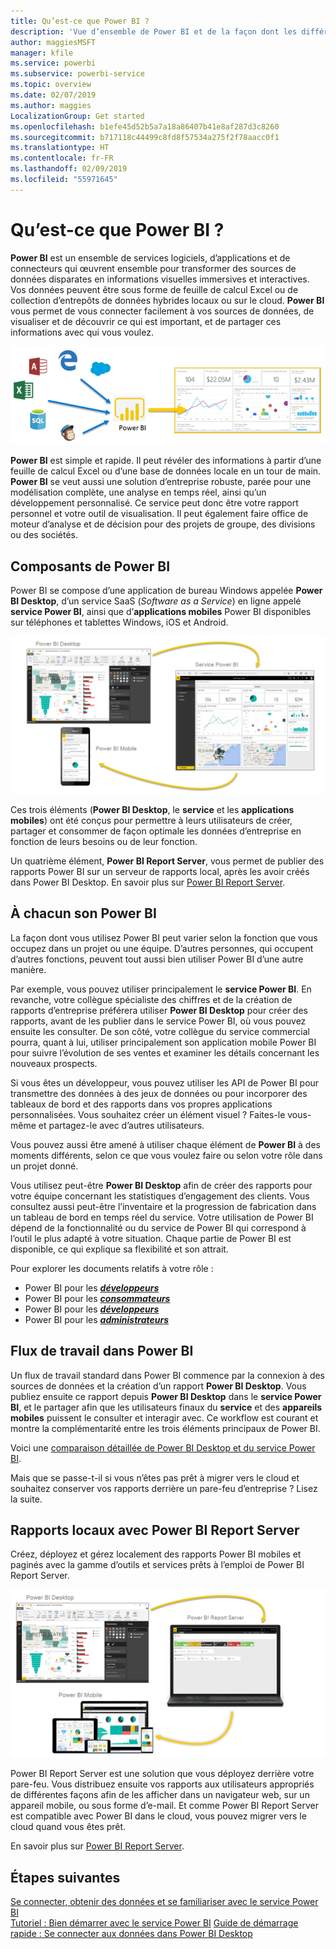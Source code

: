 ```yaml
---
title: Qu’est-ce que Power BI ?
description: 'Vue d’ensemble de Power BI et de la façon dont les différents composants s’ajustent : Power BI Desktop, Service Power BI, Power BI mobile, Report Server, Power BI Embedded.'
author: maggiesMSFT
manager: kfile
ms.service: powerbi
ms.subservice: powerbi-service
ms.topic: overview
ms.date: 02/07/2019
ms.author: maggies
LocalizationGroup: Get started
ms.openlocfilehash: b1efe45d52b5a7a18a86407b41e8af287d3c8260
ms.sourcegitcommit: b717118c44499c8fd8f57534a275f2f78aacc0f1
ms.translationtype: HT
ms.contentlocale: fr-FR
ms.lasthandoff: 02/09/2019
ms.locfileid: "55971645"
---
```

# <a name="what-is-power-bi"></a>Qu’est-ce que Power BI ?
**Power BI** est un ensemble de services logiciels, d’applications et de connecteurs qui œuvrent ensemble pour transformer des sources de données disparates en informations visuelles immersives et interactives. Vos données peuvent être sous forme de feuille de calcul Excel ou de collection d’entrepôts de données hybrides locaux ou sur le cloud. **Power BI** vous permet de vous connecter facilement à vos sources de données, de visualiser et de découvrir ce qui est important, et de partager ces informations avec qui vous voulez.

![diagramme montrant les sources d’entrée pour Power BI](media/power-bi-overview/power-bi-input-new.png)

**Power BI** est simple et rapide. Il peut révéler des informations à partir d’une feuille de calcul Excel ou d’une base de données locale en un tour de main. **Power BI** se veut aussi une solution d’entreprise robuste, parée pour une modélisation complète, une analyse en temps réel, ainsi qu’un développement personnalisé. Ce service peut donc être votre rapport personnel et votre outil de visualisation. Il peut également faire office de moteur d’analyse et de décision pour des projets de groupe, des divisions ou des sociétés.

## <a name="the-parts-of-power-bi"></a>Composants de Power BI
Power BI se compose d’une application de bureau Windows appelée **Power BI Desktop**, d’un service SaaS (*Software as a Service*) en ligne appelé **service Power BI**, ainsi que d’**applications mobiles** Power BI disponibles sur téléphones et tablettes Windows, iOS et Android.

![Power BI Desktop, service, mobile](media/power-bi-overview/power-bi-blocks.png)

Ces trois éléments (**Power BI Desktop**, le **service** et les **applications mobiles**) ont été conçus pour permettre à leurs utilisateurs de créer, partager et consommer de façon optimale les données d’entreprise en fonction de leurs besoins ou de leur fonction.

Un quatrième élément, **Power BI Report Server**, vous permet de publier des rapports Power BI sur un serveur de rapports local, après les avoir créés dans Power BI Desktop. En savoir plus sur [Power BI Report Server](#on-premises-reporting-with-power-bi-report-server).

## <a name="how-power-bi-matches-your-role"></a>À chacun son Power BI
La façon dont vous utilisez Power BI peut varier selon la fonction que vous occupez dans un projet ou une équipe. D’autres personnes, qui occupent d’autres fonctions, peuvent tout aussi bien utiliser Power BI d’une autre manière.

Par exemple, vous pouvez utiliser principalement le **service Power BI**. En revanche, votre collègue spécialiste des chiffres et de la création de rapports d’entreprise préférera utiliser **Power BI Desktop** pour créer des rapports, avant de les publier dans le service Power BI, où vous pouvez ensuite les consulter. De son côté, votre collègue du service commercial pourra, quant à lui, utiliser principalement son application mobile Power BI pour suivre l’évolution de ses ventes et examiner les détails concernant les nouveaux prospects.

Si vous êtes un développeur, vous pouvez utiliser les API de Power BI pour transmettre des données à des jeux de données ou pour incorporer des tableaux de bord et des rapports dans vos propres applications personnalisées. Vous souhaitez créer un élément visuel ? Faites-le vous-même et partagez-le avec d’autres utilisateurs.  

Vous pouvez aussi être amené à utiliser chaque élément de **Power BI** à des moments différents, selon ce que vous voulez faire ou selon votre rôle dans un projet donné.

Vous utilisez peut-être **Power BI Desktop** afin de créer des rapports pour votre équipe concernant les statistiques d’engagement des clients. Vous consultez aussi peut-être l’inventaire et la progression de fabrication dans un tableau de bord en temps réel du service. Votre utilisation de Power BI dépend de la fonctionnalité ou du service de Power BI qui correspond à l’outil le plus adapté à votre situation. Chaque partie de Power BI est disponible, ce qui explique sa flexibilité et son attrait.

Pour explorer les documents relatifs à votre rôle :
- Power BI pour les [***développeurs***](desktop-what-is-desktop.md)
- Power BI pour les [***consommateurs***](consumer/end-user-consumer.md)
- Power BI pour les [***développeurs***](developer/what-can-you-do.md)
- Power BI pour les [***administrateurs***](service-admin-administering-power-bi-in-your-organization.md)

## <a name="the-flow-of-work-in-power-bi"></a>Flux de travail dans Power BI
Un flux de travail standard dans Power BI commence par la connexion à des sources de données et la création d’un rapport **Power BI Desktop**. Vous publiez ensuite ce rapport depuis **Power BI Desktop** dans le **service Power BI**, et le partager afin que les utilisateurs finaux du **service** et des **appareils mobiles** puissent le consulter et interagir avec.
Ce workflow est courant et montre la complémentarité entre les trois éléments principaux de Power BI.

Voici une [comparaison détaillée de Power BI Desktop et du service Power BI](service-service-vs-desktop.md).

Mais que se passe-t-il si vous n’êtes pas prêt à migrer vers le cloud et souhaitez conserver vos rapports derrière un pare-feu d’entreprise ?  Lisez la suite.

## <a name="on-premises-reporting-with-power-bi-report-server"></a>Rapports locaux avec Power BI Report Server
Créez, déployez et gérez localement des rapports Power BI mobiles et paginés avec la gamme d’outils et services prêts à l’emploi de Power BI Report Server.

![diagramme d’un déploiement local](media/power-bi-overview/power-bi-report-server2.png)

Power BI Report Server est une solution que vous déployez derrière votre pare-feu. Vous distribuez ensuite vos rapports aux utilisateurs appropriés de différentes façons afin de les afficher dans un navigateur web, sur un appareil mobile, ou sous forme d’e-mail. Et comme Power BI Report Server est compatible avec Power BI dans le cloud, vous pouvez migrer vers le cloud quand vous êtes prêt. 

En savoir plus sur [Power BI Report Server](report-server/get-started.md).

## <a name="next-steps"></a>Étapes suivantes
[Se connecter, obtenir des données et se familiariser avec le service Power BI](service-the-new-power-bi-experience.md)   
[Tutoriel : Bien démarrer avec le service Power BI](service-get-started.md)
[Guide de démarrage rapide : Se connecter aux données dans Power BI Desktop](desktop-quickstart-connect-to-data.md)